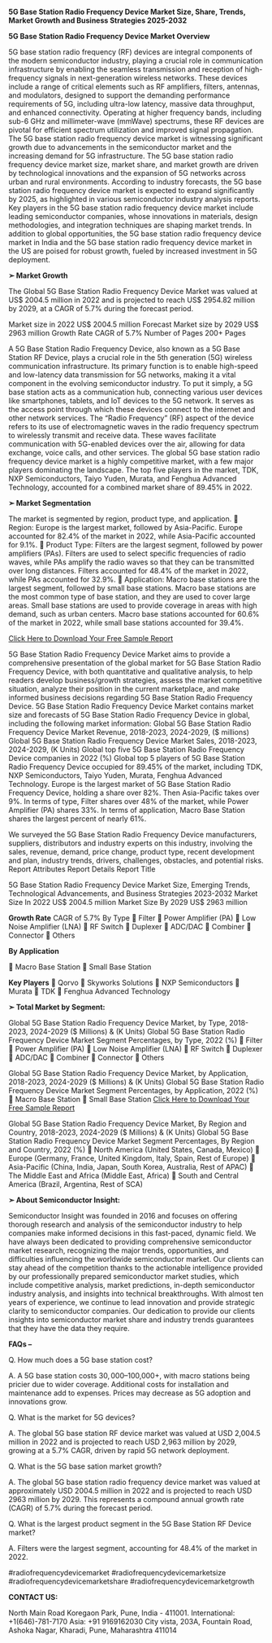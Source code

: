 **5G Base Station Radio Frequency Device Market Size, Share, Trends, Market Growth and Business Strategies 2025-2032**

**5G Base Station Radio Frequency Device Market Overview**

5G base station radio frequency (RF) devices are integral components of the modern semiconductor industry, playing a crucial role in communication infrastructure by enabling the seamless transmission and reception of high-frequency signals in next-generation wireless networks. These devices include a range of critical elements such as RF amplifiers, filters, antennas, and modulators, designed to support the demanding performance requirements of 5G, including ultra-low latency, massive data throughput, and enhanced connectivity.
Operating at higher frequency bands, including sub-6 GHz and millimeter-wave (mmWave) spectrums, these RF devices are pivotal for efficient spectrum utilization and improved signal propagation. The 5G base station radio frequency device market is witnessing significant growth due to advancements in the semiconductor market and the increasing demand for 5G infrastructure. The 5G base station radio frequency device market size, market share, and market growth are driven by technological innovations and the expansion of 5G networks across urban and rural environments.
According to industry forecasts, the 5G base station radio frequency device market is expected to expand significantly by 2025, as highlighted in various semiconductor industry analysis reports. Key players in the 5G base station radio frequency device market include leading semiconductor companies, whose innovations in materials, design methodologies, and integration techniques are shaping market trends. In addition to global opportunities, the 5G base station radio frequency device market in India and the 5G base station radio frequency device market in the US are poised for robust growth, fueled by increased investment in 5G deployment.

**➣ Market Growth**

The Global 5G Base Station Radio Frequency Device Market was valued at US$ 2004.5 million in 2022 and is projected to reach US$ 2954.82 million by 2029, at a CAGR of 5.7% during the forecast period. 

Market size in 2022
US$ 2004.5 million
Forecast Market size by 2029
US$ 2963 million
Growth Rate
CAGR of 5.7%
Number of Pages
200+ Pages
 
A 5G Base Station Radio Frequency Device, also known as a 5G Base Station RF Device, plays a crucial role in the 5th generation (5G) wireless communication infrastructure. Its primary function is to enable high-speed and low-latency data transmission for 5G networks, making it a vital component in the evolving semiconductor industry.
To put it simply, a 5G base station acts as a communication hub, connecting various user devices like smartphones, tablets, and IoT devices to the 5G network. It serves as the access point through which these devices connect to the internet and other network services.
The “Radio Frequency” (RF) aspect of the device refers to its use of electromagnetic waves in the radio frequency spectrum to wirelessly transmit and receive data. These waves facilitate communication with 5G-enabled devices over the air, allowing for data exchange, voice calls, and other services.
The global 5G base station radio frequency device market is a highly competitive market, with a few major players dominating the landscape. The top five players in the market, TDK, NXP Semiconductors, Taiyo Yuden, Murata, and Fenghua Advanced Technology, accounted for a combined market share of 89.45% in 2022. 

**➣ Market Segmentation**

The market is segmented by region, product type, and application.
	Region: Europe is the largest market, followed by Asia-Pacific. Europe accounted for 82.4% of the market in 2022, while Asia-Pacific accounted for 9.1%.
	Product Type: Filters are the largest segment, followed by power amplifiers (PAs). Filters are used to select specific frequencies of radio waves, while PAs amplify the radio waves so that they can be transmitted over long distances. Filters accounted for 48.4% of the market in 2022, while PAs accounted for 32.9%.
	Application: Macro base stations are the largest segment, followed by small base stations. Macro base stations are the most common type of base station, and they are used to cover large areas. Small base stations are used to provide coverage in areas with high demand, such as urban centers. Macro base stations accounted for 60.6% of the market in 2022, while small base stations accounted for 39.4%.

[Click Here to Download Your Free Sample Report](https://semiconductorinsight.com/report/5g-base-station-radio-frequency-device-market/)

5G Base Station Radio Frequency Device Market aims to provide a comprehensive presentation of the global market for 5G Base Station Radio Frequency Device, with both quantitative and qualitative analysis, to help readers develop business/growth strategies, assess the market competitive situation, analyze their position in the current marketplace, and make informed business decisions regarding 5G Base Station Radio Frequency Device. 5G Base Station Radio Frequency Device Market contains market size and forecasts of 5G Base Station Radio Frequency Device in global, including the following market information:
Global 5G Base Station Radio Frequency Device Market Revenue, 2018-2023, 2024-2029, ($ millions)
Global 5G Base Station Radio Frequency Device Market Sales, 2018-2023, 2024-2029, (K Units)
Global top five 5G Base Station Radio Frequency Device companies in 2022 (%)
Global top 5 players of 5G Base Station Radio Frequency Device occupied for 89.45% of the market, including TDK, NXP Semiconductors, Taiyo Yuden, Murata, Fenghua Advanced Technology. Europe is the largest market of 5G Base Station Radio Frequency Device, holding a share over 82%. Then Asia-Pacific takes over 9%. In terms of type, Filter shares over 48% of the market, while Power Amplifier (PA) shares 33%. In terms of application, Macro Base Station shares the largest percent of nearly 61%.

We surveyed the 5G Base Station Radio Frequency Device manufacturers, suppliers, distributors and industry experts on this industry, involving the sales, revenue, demand, price change, product type, recent development and plan, industry trends, drivers, challenges, obstacles, and potential risks.
Report Attributes
Report Details
Report Title

5G Base Station Radio Frequency Device Market Size, Emerging Trends, Technological Advancements, and Business Strategies 2023-2032
Market Size In 2022
US$ 2004.5 million
Market Size By 2029
US$ 2963 million

**Growth Rate**
CAGR of 5.7%
By Type
	Filter
	Power Amplifier (PA)
	Low Noise Amplifier (LNA)
	RF Switch
	Duplexer
	ADC/DAC
	Combiner
	Connector
	Others

**By Application**

	Macro Base Station
	Small Base Station


**Key Players**
	Qorvo
	Skyworks Solutions
	NXP Semiconductors
	Murata
	TDK
	Fenghua Advanced Technology

**➣ Total Market by Segment:**

Global 5G Base Station Radio Frequency Device Market, by Type, 2018-2023, 2024-2029 ($ Millions) & (K Units)
Global 5G Base Station Radio Frequency Device Market Segment Percentages, by Type, 2022 (%)
	Filter
	Power Amplifier (PA)
	Low Noise Amplifier (LNA)
	RF Switch
	Duplexer
	ADC/DAC
	Combiner
	Connector
	Others

Global 5G Base Station Radio Frequency Device Market, by Application, 2018-2023, 2024-2029 ($ Millions) & (K Units)
Global 5G Base Station Radio Frequency Device Market Segment Percentages, by Application, 2022 (%)
	Macro Base Station
	Small Base Station
[Click Here to Download Your Free Sample Report](https://semiconductorinsight.com/report/5g-base-station-radio-frequency-device-market/)

Global 5G Base Station Radio Frequency Device Market, By Region and Country, 2018-2023, 2024-2029 ($ Millions) & (K Units)
Global 5G Base Station Radio Frequency Device Market Segment Percentages, By Region and Country, 2022 (%)
	North America (United States, Canada, Mexico)
	Europe (Germany, France, United Kingdom, Italy, Spain, Rest of Europe)
	Asia-Pacific (China, India, Japan, South Korea, Australia, Rest of APAC)
	The Middle East and Africa (Middle East, Africa)
	South and Central America (Brazil, Argentina, Rest of SCA)

**➣ About Semiconductor Insight:**

Semiconductor Insight was founded in 2016 and focuses on offering thorough research and analysis of the semiconductor industry to help companies make informed decisions in this fast-paced, dynamic field. We have always been dedicated to providing comprehensive semiconductor market research, recognizing the major trends, opportunities, and difficulties influencing the worldwide semiconductor market.
Our clients can stay ahead of the competition thanks to the actionable intelligence provided by our professionally prepared semiconductor market studies, which include competitive analysis, market predictions, in-depth semiconductor industry analysis, and insights into technical breakthroughs. With almost ten years of experience, we continue to lead innovation and provide strategic clarity to semiconductor companies.
Our dedication to provide our clients insights into semiconductor market share and industry trends guarantees that they have the data they require.

**FAQs –**

Q. How much does a 5G base station cost?

A. A 5G base station costs $30,000–$100,000+, with macro stations being pricier due to wider coverage. Additional costs for installation and maintenance add to expenses. Prices may decrease as 5G adoption and innovations grow.

Q. What is the market for 5G devices?

A. The global 5G base station RF device market was valued at USD 2,004.5 million in 2022 and is projected to reach USD 2,963 million by 2029, growing at a 5.7% CAGR, driven by rapid 5G network deployment.

Q. What is the 5G base sation market growth?

A. The global 5G base station radio frequency device market was valued at approximately USD 2004.5 million in 2022 and is projected to reach USD 2963 million by 2029. This represents a compound annual growth rate (CAGR) of 5.7% during the forecast period.

Q. What is the largest product segment in the 5G Base Station RF Device market?

A. Filters were the largest segment, accounting for 48.4% of the market in 2022.

#radiofrequencydevicemarket
#radiofrequencydevicemarketsize
#radiofrequencydevicemarketshare
#radiofrequencydevicemarketgrowth

**CONTACT US:**

North Main Road Koregaon Park, Pune, India - 411001.
International: +1(646)-781-7170
Asia: +91 9169162030
City vista, 203A, Fountain Road, Ashoka Nagar, Kharadi, Pune, Maharashtra 411014
